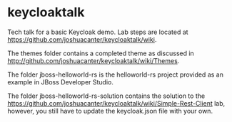 # keycloaktalk
Tech talk for a basic Keycloak demo. Lab steps are located at https://github.com/joshuacanter/keycloaktalk/wiki.

The themes folder contains a completed theme as discussed in http://github.com/joshuacanter/keycloaktalk/wiki/Themes. 

The folder jboss-helloworld-rs is the helloworld-rs project provided as an example in JBoss Developer Studio.  

The folder jboss-helloworld-rs-solution contains the solution to the https://github.com/joshuacanter/keycloaktalk/wiki/Simple-Rest-Client lab, however, you still have to update the keycloak.json file with your own.

 
